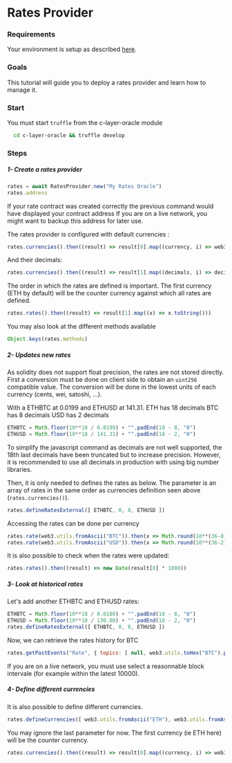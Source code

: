 
# Rates Provider

### Requirements

Your environment is setup as described [here](https://github.com/c-layer/contracts/blob/tutorials/tutorials/Tutorials.md#requirements).

### Goals

This tutorial will guide you to deploy a rates provider and learn how to manage it.

### Start

You must start `truffle` from the c-layer-oracle module
```bash
  cd c-layer-oracle && truffle develop
```

### Steps

##### 1- Create a rates provider
```javascript
rates = await RatesProvider.new("My Rates Oracle")
rates.address
```

If your rate contract was created correctly the previous command would have displayed your contract address
If you are on a live network, you might want to backup this address for later use.

The rates provider is configured with default currencies :
```javascript
rates.currencies().then((result) => result[0].map((currency, i) => web3.utils.toAscii(currency).substr(0, 3)))
```

And their decimals:
```javascript
rates.currencies().then((result) => result[1].map((decimals, i) => decimals.toString()))
```

The order in which the rates are defined is important.
The first currency (ETH by default) will be the counter currency against which all rates are defined.

```javascript
rates.rates().then((result) => result[1].map((x) => x.toString()))
```

You may also look at the different methods available
```javascript
Object.keys(rates.methods)
```

##### 2- Updates new rates

As solidity does not support float precision, the rates are not stored directly.
First a conversion must be done on client side to obtain an `uint256` compatible value.
The conversion will be done in the lowest units of each currency (cents, wei, satoshi, ...).

With a ETHBTC at 0.0199 and ETHUSD at 141.31.
ETH has 18 decimals
BTC has 8 decimals
USD has 2 decimals

```javascript
ETHBTC = Math.floor(10**18 / 0.0199) + "".padEnd(18 - 8, "0")
ETHUSD = Math.floor(10**18 / 141.31) + "".padEnd(18 - 2, "0")
```
To simplify the javascript command as decimals are not well supported, the 18th last decimals have been truncated but to increase precision. However, it is recommended to use all decimals in production with using big number libraries.

Then, it is only needed to defines the rates as below. The parameter is an array of rates in the same order as currencies definition seen above (```rates.currencies()```).
```javascript
rates.defineRatesExternal([ ETHBTC, 0, 0, ETHUSD ])
```

Accessing the rates can be done per currency
```javascript
rates.rate(web3.utils.fromAscii("BTC")).then(x => Math.round(10**(36-8) / x))
rates.rate(web3.utils.fromAscii("USD")).then(x => Math.round(10**(36-2) / x))
```

It is also possible to check when the rates were updated:
```javascript
rates.rates().then((result) => new Date(result[0] * 1000))
```

##### 3- Look at historical rates

Let's add another ETHBTC and ETHUSD rates:
```javascript
ETHBTC = Math.floor(10**18 / 0.0180) + "".padEnd(18 - 8, "0")
ETHUSD = Math.floor(10**18 / 130.80) + "".padEnd(18 - 2, "0")
rates.defineRatesExternal([ ETHBTC, 0, 0, ETHUSD ])
```

Now, we can retrieve the rates history for BTC
```javascript
rates.getPastEvents("Rate", { topics: [ null, web3.utils.toHex("BTC").padEnd(66, "0") ] }, { fromBlock: 0, toBlock: 10000 }).then((x) => x.map((y) => (y.args.rate.toString() == "0") ? "0" : 10**(36-8) / y.args.rate))
```
If you are on a live network, you must use select a reasonnable block intervale (for example within the latest 10000).

##### 4- Define different currencies
It is also possible to define different currencies.

```javascript
rates.defineCurrencies([ web3.utils.fromAscii("ETH"), web3.utils.fromAscii("MTK") ], [ 18, 18 ], 1)
```
You may ignore the last parameter for now.
The first currency (ie ETH here) will be the counter currency.

```javascript
rates.currencies().then((result) => result[0].map((currency, i) => web3.utils.toAscii(currency).substr(0, 3)))
```


